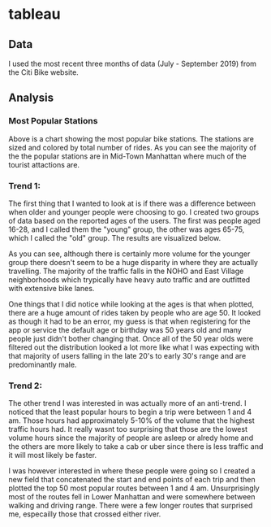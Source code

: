 # tableau
## Data
I used the most recent three months of data (July - September 2019) from the Citi Bike website.





## Analysis
### Most Popular Stations
Above is a chart showing the most popular bike stations. The stations are sized and colored by total number of rides. As you can see the majority of the the popular stations are in Mid-Town Manhattan where much of the tourist attactions are. 

### Trend 1:
The first thing that I wanted to look at is if there was a difference between when older and younger people were choosing to go. I created two groups of data based on the reported ages of the users. The first was people aged 16-28, and I called them the "young" group, the other was ages 65-75, which I called the "old" group. The results are visualized below. 


As you can see, although there is certainly more volume for the younger group there doesn't seem to be a huge disparity in where they are actually travelling. The majority of the traffic falls in the NOHO and East Village neighborhoods which trypically have heavy auto traffic and are outfitted with extensive bike lanes.

One things that I did notice while looking at the ages is that when plotted, there are a huge amount of rides taken by people who are age 50. It looked as though it had to be an error, my guess is that when registering for the app or service the default age or birthday was 50 years old and many people just didn't bother changing that. Once all of the 50 year olds were filtered out the distribution looked a lot more like what I was expecting with that majority of users falling in the late 20's to early 30's range and are predominantly male.

### Trend 2:
The other trend I was interested in was actually more of an anti-trend. I noticed that the least popular hours to begin a trip were between 1 and 4 am. Those hours had approximately 5-10% of the volume that the highest traffic hours had. It really wasnt too surprising that those are the lowest volume hours since the majority of people are asleep or alredy home and the others are more likely to take a cab or uber since there is less traffic and it will most likely be faster.

I was however interested in where these people were going so I created a new field that concatenated the start and end points of each trip and then plotted the top 50 most popular routes between 1 and 4 am. Unsurprisingly most of the routes fell in Lower Manhattan and were somewhere between walking and driving range. There were a few longer routes that surprised me, especailly those that crossed either river.
